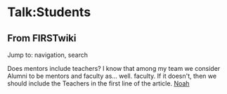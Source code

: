 # Talk:Students

## From FIRSTwiki

Jump to: navigation, search

Does mentors include teachers? I know that among my team we consider Alumni to be mentors and faculty as... well. faculty. If it doesn't, then we should include the Teachers in the first line of the article. [Noah](User:Noah "User:Noah")
